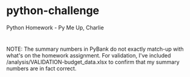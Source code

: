 # python-challenge
Python Homework - Py Me Up, Charlie
#
NOTE:  The summary numbers in PyBank do not exactly match-up with what's on the homework assignment.  For validation, I've included /analysis/VALIDATION-budget_data.xlsx to confirm that my summary numbers are in fact correct.
